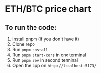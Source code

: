 # ETH/BTC price chart

## To run the code:

1. install pnpm (if you don't have it)
2. Clone repo
3. Run `pnpm install`
4. Run `pnpm start-cors` in one terminal
5. Run `pnpm dev` in second terminal
6. Open the app on `http://localhost:5173/`
